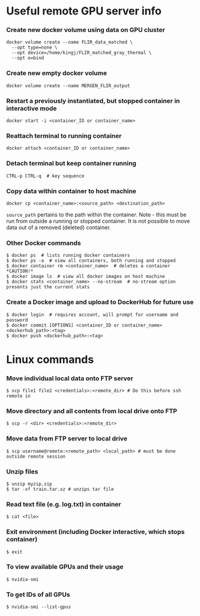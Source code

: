 # Useful remote GPU server info

### Create new docker volume using data on GPU cluster

    docker volume create --name FLIR_data_matched \
      --opt type=none \
      --opt device=/home/kingj/FLIR_matched_gray_thermal \
      --opt o=bind

### Create new empty docker volume

    docker volume create --name MERGEN_FLIR_output

### Restart a previously instantiated, but stopped container in interactive mode

    docker start -i <container_ID or container_name>

### Reattach terminal to running container

    docker attach <container_ID or container_name>

### Detach terminal but keep container running

    CTRL-p CTRL-q  # key sequence

### Copy data within container to host machine

    docker cp <container_name>:<source_path> <destination_path>

`source_path` pertains to the path within the container. Note - this must be run from outside a running or stopped container. It is not possible to move data out of a removed (deleted) container.

### Other Docker commands
    $ docker ps  # lists running docker containers
    $ docker ps -a  # view all containers, both running and stopped
    $ docker container rm <container_name>  # deletes a container *CAUTION!*
    $ docker image ls  # view all docker images on host machine
    $ docker stats <container_name> --no-stream  # no-stream option presents just the current stats

### Create a Docker image and upload to DockerHub for future use
    
    $ docker login  # requires account, will prompt for username and password
    $ docker commit [OPTIONS] <container_ID or container_name> <dockerhub_path>:<tag>
    $ docker push <dockerhub_path>:<tag>

# Linux commands
### Move individual local data onto FTP server 
    $ scp file1 file2 <credentials>:<remote_dir> # Do this before ssh remote in

### Move directory and all contents from local drive onto FTP
    $ scp -r <dir> <credentials>:<remote_dir>

### Move data from FTP server to local drive
    $ scp username@remote:<remote_path> <local_path> # must be done outside remote session

### Unzip files
    $ unzip myzip.zip
    $ tar -xf train.tar.xz # unzips tar file

### Read text file (e.g. log.txt) in container

    $ cat <file>

### Exit environment (including Docker interactive, which stops container)
    $ exit

### To view available GPUs and their usage
    $ nvidia-smi

### To get IDs of all GPUs
    $ nvidia-smi --list-gpus